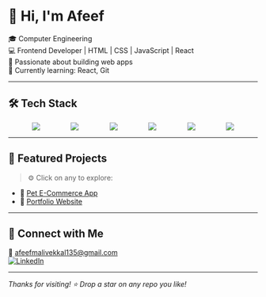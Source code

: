 # 👋 Hi, I'm Afeef

🎓 Computer Engineering   
💻 Frontend Developer | HTML | CSS | JavaScript | React  
🚀 Passionate about building web apps  
🌱 Currently learning: React, Git

---

## 🛠 Tech Stack

<div align="center" style="display: flex; flex-wrap: wrap; justify-content: space-evenly; gap: 15px;">

  <img src="https://img.shields.io/badge/HTML5-E34F26?style=for-the-badge&logo=html5&logoColor=white" />
  <img src="https://img.shields.io/badge/CSS3-1572B6?style=for-the-badge&logo=css3&logoColor=white" />
  <img src="https://img.shields.io/badge/JavaScript-F7DF1E?style=for-the-badge&logo=javascript&logoColor=black" />
  <img src="https://img.shields.io/badge/React-20232A?style=for-the-badge&logo=react&logoColor=61DAFB" />
  <img src="https://img.shields.io/badge/Git-F05032?style=for-the-badge&logo=git&logoColor=white" />
  <img src="https://img.shields.io/badge/VS%20Code-007ACC?style=for-the-badge&logo=visual-studio-code&logoColor=white" />

</div>


---

## 📌 Featured Projects

> ⚙️ Click on any to explore:

- 🐾 [Pet E-Commerce App](https://github.com/Afeef-m/pet-e-com)  
- 🔗 [Portfolio Website](https://github.com/Afeef-m/portfolio)  

---


## 🔗 Connect with Me

📧 afeefmalivekkal135@gmail.com  
[![LinkedIn](https://img.shields.io/badge/LinkedIn-blue?logo=linkedin&style=for-the-badge)](https://www.linkedin.com/in/afeef-m)  

---

_Thanks for visiting! ⭐ Drop a star on any repo you like!_
